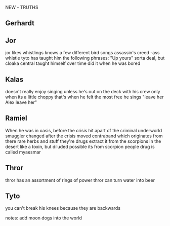 NEW - TRUTHS
## Gerhardt


## Jor
jor likes whistlings
	knows a few different bird songs
	assassin's creed -ass whistle
	tyto has taught him the following phrases:
		"Up yours" sorta deal, but cloaka central
taught himself over time
	did it when he was bored

## Kalas
doesn't really enjoy singing unless he's out on the deck with his crew
	only when its a little choppy
	that's when he felt the most free
	he sings "leave her Alex leave her"


## Ramiel
When he was in oasis, before the crisis hit
	apart of the criminal underworld
	smuggler
	changed after the crisis
	moved contraband which originates from there
		rare herbs and stuff
		they're drugs
		extract it from the scorpions in the desert
		like a toxin, but diluded
		possible its from scorpion people
	drug is called myaesmar


## Thror 
thror has an assortment of rings of power
	thror can turn water into beer



## Tyto
you can't break his knees because they are backwards


notes:
	add moon dogs into the world